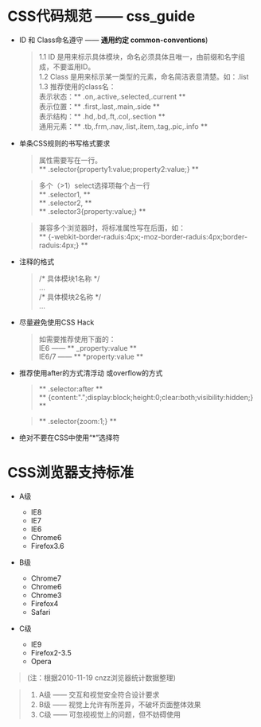 # CSS代码规范 —— css_guide

* ID 和 Class命名遵守 —— **通用约定 common-conventions**)  
	> 1.1 ID 是用来标示具体模块，命名必须具体且唯一，由前缀和名字组成，不要滥用ID。  
	> 1.2 Class 是用来标示某一类型的元素，命名简洁表意清楚。如：.list  
	> 1.3 推荐使用的class名：  
	> 表示状态：** .on,.active,.selected,.current **  
	> 表示位置：** .first,.last,.main,.side **  
	> 表示结构：** .hd,.bd,.ft,.col,.section **  
	> 通用元素：** .tb,.frm,.nav,.list,.item,.tag,.pic,.info **  


* 单条CSS规则的书写格式要求  
	> 属性需要写在一行。  
	> ** .selector{property1:value;property2:value;} **  
	
	> 多个（>1）select选择项每个占一行  
	> ** .selector1, **  
	> ** .selector2, **  
	> ** .selector3{property:value;} **  
	
	> 兼容多个浏览器时，将标准属性写在后面，如：  
	> ** {-webkit-border-raduis:4px;-moz-border-raduis:4px;border-raduis:4px;} **  

* 注释的格式  
	> /\* 具体模块1名称 \*/  
	> ...  
	> /\* 具体模块2名称 \*/  
	> ... 


* 尽量避免使用CSS Hack  
	> 如需要推荐使用下面的：  
	> IE6 —— ** _property:value **  
	> IE6/7 —— ** \*property:value **  


* 推荐使用after的方式清浮动 或overflow的方式  
	> ** .selector:after **  
	> ** {content:".";display:block;height:0;clear:both;visibility:hidden;} **  
	
	> ** .selector{zoom:1;} **  

* 绝对不要在CSS中使用“*”选择符  


# CSS浏览器支持标准  


* A级
 	* IE8
 	* IE7
 	* IE6
 	* Chrome6
 	* Firefox3.6

* B级
 	* Chrome7
 	* Chrome6
 	* Chrome3
 	* Firefox4
 	* Safari
* C级
 	* IE9
 	* Firefox2-3.5
 	* Opera

> (注：根据2010-11-19 cnzz浏览器统计数据整理)

> 1. A级 —— 交互和视觉安全符合设计要求
> 2. B级 —— 视觉上允许有所差异，不破坏页面整体效果
> 3. C级 —— 可忽视视觉上的问题，但不妨碍使用
